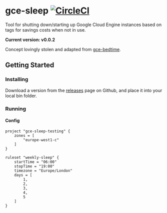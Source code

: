 # gce-sleep [![CircleCI](https://circleci.com/gh/domudall/gce-sleep.svg?style=svg)](https://circleci.com/gh/domudall/gce-sleep)

Tool for shutting down/starting up Google Cloud Engine instances based on tags for savings costs when not in use.

**Current version: v0.0.2**

Concept lovingly stolen and adapted from [gce-bedtime](https://github.com/lbn/gce-bedtime).

## Getting Started

### Installing

Download a version from the [releases](https://github.com/domudall/gce-sleep/releases) page on Github, and place it into your local bin folder.

### Running

#### Config

```hcl
project "gce-sleep-testing" {
	zones = [
		"europe-west1-c"
	]
}

ruleset "weekly-sleep" {
	startTime = "06:00"
	stopTime = "19:00"
	timezone = "Europe/London"
	days = [
		1,
		2,
		3,
		4,
		5
	]
}
```
